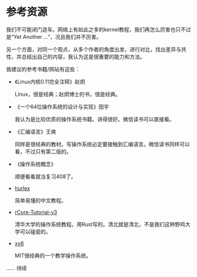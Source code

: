 # 参考资源

我们不可能闭门造车。网络上有如此之多的kernel教程，我们再怎么厉害也只不过是“Yet Another ...”，况且我们并不厉害。

另一个方面，对同一个观点，从多个作者的角度出发，进行对比，找出差异与共性，并总结出自己的内容，我认为这是很重要的能力和方法。

我建议的参考书籍/网站有这些：

+ 《Linux内核0.11完全注释》赵炯

    Linux，很是经典；赵炯博士的书，很是经典。

+ 《一个64位操作系统的设计与实现》田宇

    我认为是比较优质的操作系统书籍。讲得很好。微信读书可以直接看。

+ 《汇编语言》王爽

    同样是很经典的教材。写操作系统必定要接触到汇编语言。微信读书同样可以看，不过只有第二版的。

+ 《操作系统概念》

    顺便看看就当复习408了。

+ [hurlex](https://github.com/hurley25/hurlex-doc)

    简单易懂的中文教程。

+ [rCore-Tutorial-v3](https://github.com/rcore-os/rCore-Tutorial-v3)

    清华大学的操作系统教程。用Rust写的。清北就是清北，不是我们这种野鸡大学可以碰瓷的。

+ [xv6](https://github.com/mit-pdos/xv6-public)

    MIT很经典的一个教学操作系统。

...... 待续
